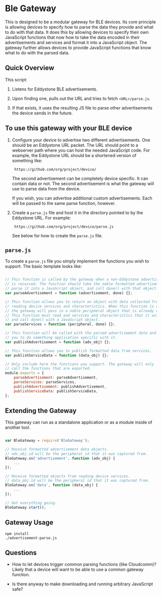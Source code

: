 Ble Gateway
====================

This is designed to be a modular gateway for BLE devices.
Its core principle is allowing devices to specify how to parse the data
they provide and what to do with that data.
It does this by allowing devices to specify their own JavaScript functions
that now how to take the data encoded in their advertisements and services
and format it into a JavaScript object. The gateway further allows devices
to provide JavaScript functions that know what to do with the parsed data.



Quick Overview
--------------

This script:

1. Listens for Eddystone BLE advertisements.

2. Upon finding one, pulls out the URL and tries to fetch `<URL>/parse.js`.

3. If that exists, it uses the resulting JS file to parse other advertisements
the device sends in the future.


To use this gateway with your BLE device
------------------------------------

1. Configure your device to advertise two different advertisements.
One should be an Eddystone URL packet. The URL should point to a webserver
path where you can host the needed JavaScript code. For example, the Eddystone
URL should be a shortened version of something like:

        https://github.com/org/project/device/

    The second advertisement can be completely device specific. It can contain
    data or not. The second advertisement is what the gateway will use
    to parse data from the device.

    If you wish, you can advertise additional custom advertisements. Each will
    be passed to the same parse function, however.

2. Create a `parse.js` file and host it in the directory pointed to by the
Eddystone URL. For example:

        https://github.com/org/project/device/parse.js

    See below for how to create the `parse.js` file.



`parse.js`
----------

To create a `parse.js` file you simply implement the functions you wish to
support. The basic template looks like:

```js

// This function is called by the gateway when a non-Eddystone advertisement
// is received. The function should take the noble formatted advertisement,
// parse it into a JavaScript object, and call done() with that object.
var parseAdvertisement = function (advertisement, done) {};

// This function allows you to return an object with data collected from
// reading device services and characteristics. When this function is called,
// the gateway will pass in a noble peripheral object that is already connected.
// This function must read and services and characteristics that it wishes to
// and call done() with a JavaScript object.
var parseServices = function (peripheral, done) {};

// This function will be called with the parsed advertisement data and allows
// you to do something application specific with it.
var publishAdvertisement = function (adv_obj) {};

// This function allows you to publish formatted data from services.
var publishServiceData = function (data_obj) {};

// Only include here the functions you support. The gateway will only
// call the functions that are exported.
module.exports = {
    parseAdvertisement: parseAdvertisement,
    parseServices: parseServices,
    publishAdvertisement: publishAdvertisement,
    publishServiceData: publishServiceData,
};
```


Extending the Gateway
---------------------

This gateway can run as a standalone application or as a module inside
of another tool.


```js

var BleGateway = require('BleGateway');

// Receive formatted advertisement data objects.
// adv_obj.id will be the peripheral id that it was captured from.
BleGateway.on('advertisement', function (adv_obj) {
	...
});

// Receive formatted objects from reading device services.
// data_obj.id will be the peripheral id that it was captured from.
BleGateway.on('data', function (data_obj) {
	...
});

// Get everything going.
BleGateway.start();
```


Gateway Usage
-----

```
npm install
./advertisement-parse.js
```

Questions
---------

- How to let devices trigger common parsing functions (like Cloudcomm)?
Likely that a device will want to be able to use a common gateway function.

- Is there anyway to make downloading and running arbitrary JavaScript safe?


